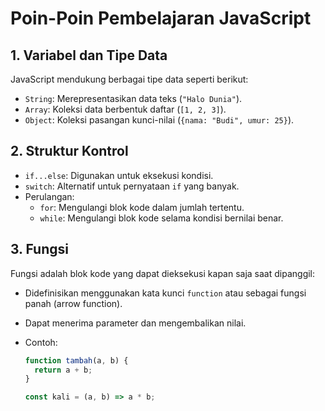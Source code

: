 # Poin-Poin Pembelajaran JavaScript

## 1. **Variabel dan Tipe Data**

JavaScript mendukung berbagai tipe data seperti berikut:

- `String`: Merepresentasikan data teks (`"Halo Dunia"`).
- `Array`: Koleksi data berbentuk daftar (`[1, 2, 3]`).
- `Object`: Koleksi pasangan kunci-nilai (`{nama: "Budi", umur: 25}`).

## 2. **Struktur Kontrol**

- `if...else`: Digunakan untuk eksekusi kondisi.
- `switch`: Alternatif untuk pernyataan `if` yang banyak.
- Perulangan:
  - `for`: Mengulangi blok kode dalam jumlah tertentu.
  - `while`: Mengulangi blok kode selama kondisi bernilai benar.

## 3. **Fungsi**

Fungsi adalah blok kode yang dapat dieksekusi kapan saja saat dipanggil:

- Didefinisikan menggunakan kata kunci `function` atau sebagai fungsi panah (arrow function).
- Dapat menerima parameter dan mengembalikan nilai.
- Contoh:

  ```javascript
  function tambah(a, b) {
    return a + b;
  }

  const kali = (a, b) => a * b;
  ```
